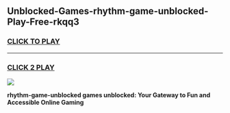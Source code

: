 
## Unblocked-Games-rhythm-game-unblocked-Play-Free-rkqq3
<h3>
<a href="https://premium76.site?title=rhythm-game-unblocked&ref=22A">CLICK TO PLAY</a></h3>
<hr>

<h3>
<a href="https://premium76.site?title=rhythm-game-unblocked&ref=22A">CLICK 2 PLAY</a>
  
</h3>

<a href="https://premium76.site?title=rhythm-game-unblocked&ref=22A"><img src="https://clearcache.store/games.png"></a>


**rhythm-game-unblocked games unblocked: Your Gateway to Fun and Accessible Online Gaming**
